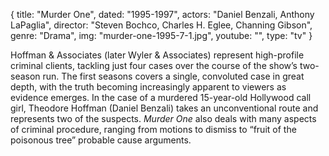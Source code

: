 {
  title: "Murder One",
  dated:  "1995-1997",
  actors: "Daniel Benzali, Anthony LaPaglia",
  director: "Steven Bochco, Charles H. Eglee, Channing Gibson",
  genre: "Drama",
  img: "murder-one-1995-7-1.jpg",
  youtube: "",
  type: "tv"
}

Hoffman & Associates (later Wyler & Associates) represent high-profile criminal clients, tackling just four cases over the course of the show’s two-season run. The first seasons covers a single, convoluted case in great depth, with the truth becoming increasingly apparent to viewers as evidence emerges. In the case of a murdered 15-year-old Hollywood call girl, Theodore Hoffman (Daniel Benzali) takes an unconventional route and represents two of the suspects. _Murder One_ also deals with many aspects of criminal procedure, ranging from motions to dismiss to “fruit of the poisonous tree” probable cause arguments.